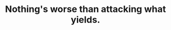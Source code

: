 ---
title: Nothing's worse than attacking what yields.
tags: acceptance daoism opposites resilience
star: true
thetao: true
order: 1
---